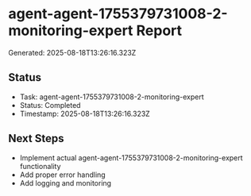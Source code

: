 # agent-agent-1755379731008-2-monitoring-expert Report

Generated: 2025-08-18T13:26:16.323Z

## Status
- Task: agent-agent-1755379731008-2-monitoring-expert
- Status: Completed
- Timestamp: 2025-08-18T13:26:16.323Z

## Next Steps
- Implement actual agent-agent-1755379731008-2-monitoring-expert functionality
- Add proper error handling
- Add logging and monitoring

